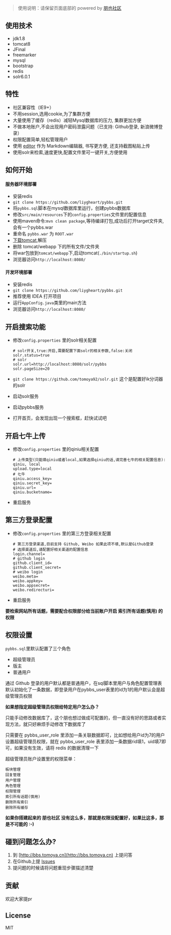 > 使用说明：请保留页面底部的 powered by [朋也社区](http://bbs.tomoya.cn)

## 使用技术

- jdk1.8
- tomcat8
- JFinal
- freemarker
- mysql
- bootstrap
- redis
- solr6.0.1

## 特性

- 社区兼容性（IE9+）
- 不用session,选用cookie,为了集群方便
- 大量使用了缓存（redis）减轻Mysql数据库的压力, 集群更加方便
- 不做本地账户,不会出现用户密码泄露问题（已支持: Github登录, 新浪微博登录）
- 权限配置简单,轻松管理用户
- 使用 [editor](https://github.com/lepture/editor) 作为 Markdown编辑器, 书写更方便, 还支持截图粘贴上传
- 使用solr来检索,速度更快,配置文件里可一键开关,方便使用

## 如何开始

#### 服务器环境部署

- 安装redis
- `git clone https://github.com/liygheart/pybbs.git`
- 将`pybbs.sql`脚本在mysql数据库里运行，创建pybbs数据库
- 修改`src/main/resources`下的`config.properties`文件里的配置信息
- 使用maven命令:`mvn clean package`,等待编译打包,成功后打开target文件夹,会有一个pybbs.war
- 重命名 `pybbs.war` 为 `ROOT.war`
- [下载tomcat](http://tomcat.apache.org),解压
- 删除 tomcat/webapp 下的所有文件/文件夹
- 将war包放到`tomcat/webapp`下,启动tomcat(`./bin/startup.sh`)
- 浏览器访问`http://localhost:8080/`

#### 开发环境部署

- 安装redis
- `git clone https://github.com/liygheart/pybbs.git`
- 推荐使用 IDEA 打开项目
- 运行`AppConfig.java`类里的main方法
- 浏览器访问`http://localhost:8080/`

## 开启搜索功能

- 修改`config.properties` 里的solr相关配置

    ```
    # solr开关,true:开启,需要配置下面solr的相关参数,false:关闭
    solr.status=true
    # solr
    solr.url=http://localhost:8080/solr/pybbs
    solr.pageSize=20
    ```

- `git clone https://github.com/tomoya92/solr.git` 这个是配置好ik分词器的solr
- 启动solr服务
- 启动pybbs服务
- 打开首页，会发现出现一个搜索框，赶快试试吧

## 开启七牛上传

- 修改`config.properties` 里的qiniu相关配置

    ```
    # 上传类型(只能填qiniu或者local,如果选择qiniu的话,请完善七牛的相关配置信息): qiniu, local
    upload.type=local
    # 七牛
    qiniu.access_key=
    qiniu.secret_key=
    qiniu.url=
    qiniu.bucketname=
    ```
    
- 重启服务

## 第三方登录配置

- 修改`config.properties` 里的第三方登录相关配置

    ```
    # 第三方登录渠道,目前支持 Github, Weibo 如果此项不填,默认是Github登录
    # 选择渠道后,请配置好相关渠道的配置信息
    login.channel=
    # github login
    github.client_id=
    github.client_secret=
    # weibo login
    weibo.meta=
    weibo.appkey=
    weibo.appsecret=
    weibo.redirecturi=
    ```

- 重启服务

**要检索网站所有话题，需要配合权限部分给当前账户开启 索引所有话题(慎用) 的权限**

## 权限设置

`pybbs.sql`里默认配置了三个角色

- 超级管理员
- 版主
- 普通用户

通过 Github 登录的用户默认都是普通用户，在sql脚本里用户与角色配置管理表默认初始化了一条数据，即登录用户在pybbs_user表里的id为1的用户默认会是超级管理员权限

**如果想指定超级管理员权限给特定用户怎么办？**

只能手动修改数据库了，这个朋也想过做成可配置的，但一直没有好的思路或者实现方法，就只好麻烦手动修改下数据库了

只需要在 pybbs_user_role 里添加一条关联数据即可，比如想给用户id为7的用户设置超级管理员权限，就在 pybbs_user_role 表里添加一条数据rid填1，uid填7即可，如果没有生效，请将 redis 的数据清理一下

超级管理员账户设置里的权限菜单：

```
板块管理
回复管理
用户管理
角色管理
权限管理
索引所有话题(慎用)
删除所有索引
删除所有缓存
```

**如果你搭建起来的 朋也社区 没有这么多，那就是权限没配置好，如果比这多，那是不可能的 :-)**

## 碰到问题怎么办?

1. 到 [http://bbs.tomoya.cn](http://bbs.tomoya.cn) 上提问答
2. 在Github上提 [Issues](https://github.com/tomoya92/pybbs/issues)
3. 提问题的时候请将问题重现步骤描述清楚

## 贡献

欢迎大家提pr

## License

MIT
